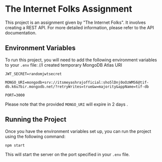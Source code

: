 # The Internet Folks Assignment

This project is an assignment given by "The Internet Folks". It involves creating a REST API. For more detailed information, please refer to the API documentation.

## Environment Variables

To run this project, you will need to add the following environment variables to your `.env` file:
//I created temporary MongoDB Atlas URI 

```
JWT_SECRET=randomjwtsecret

MONGO_URI=mongodb+srv://itsmeyashrajofficial:sho5lDnj0oOzWMS6@tif-db.k6u7bir.mongodb.net/?retryWrites=true&w=majority&appName=tif-db

PORT=3000

```

Please note that the provided `MONGO_URI` will expire in 2 days .

## Running the Project

Once you have the environment variables set up, you can run the project using the following command:

```
npm start
```

This will start the server on the port specified in your `.env` file.
